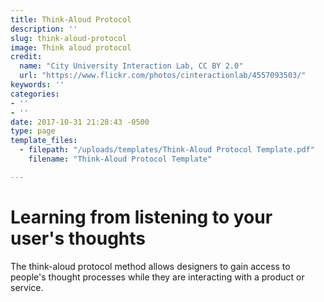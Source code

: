 ```yaml
---
title: Think-Aloud Protocol
description: ''
slug: think-aloud-protocol
image: Think aloud protocol
credit:
  name: "City University Interaction Lab, CC BY 2.0"
  url: "https://www.flickr.com/photos/cinteractionlab/4557093503/"
keywords: ''
categories:
- ''
- ''
date: 2017-10-31 21:28:43 -0500
type: page
template_files:
  - filepath: "/uploads/templates/Think-Aloud Protocol Template.pdf"
    filename: "Think-Aloud Protocol Template"

---
```

# Learning from listening to your user's thoughts

The think-aloud protocol method allows designers to gain access to people's thought processes while they are interacting with a product or service.
